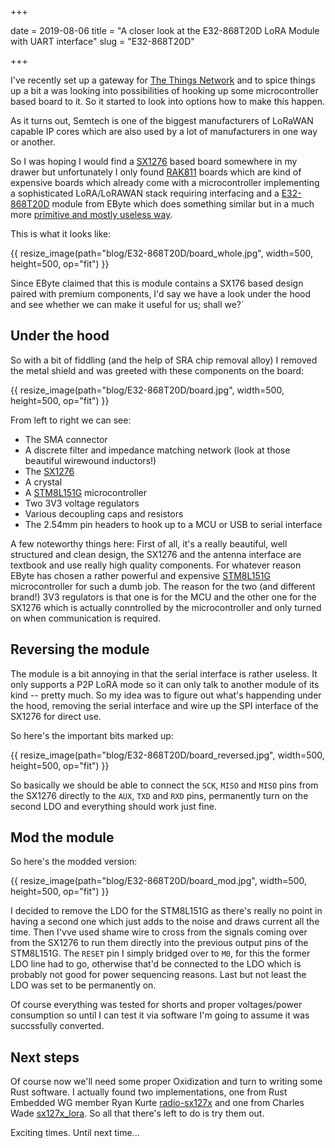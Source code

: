 +++

date = 2019-08-06
title = "A closer look at the E32-868T20D LoRA Module with UART interface"
slug = "E32-868T20D"

+++

I've recently set up a gateway for [The Things Network] and to spice things up
a bit a was looking into possibilities of hooking up some microcontroller based
board to it. So it started to look into options how to make this happen.

<!-- more -->

As it turns out, Semtech is one of the biggest manufacturers of LoRaWAN capable
IP cores which are also used by a lot of manufacturers in one way or another.

So I was hoping I would find a [SX1276] based board somewhere in my
drawer but unfortunately I only found [RAK811] boards which are kind of
expensive boards which already come with a microcontroller implementing a
sophisticated LoRA/LoRAWAN stack requiring interfacing and a [E32-868T20D]
module from EByte which does something similar but in a much more [primitive
and mostly useless way][E32-868T20D manual].

This is what it looks like:

{{ resize_image(path="blog/E32-868T20D/board_whole.jpg", width=500, height=500, op="fit") }}

Since EByte claimed that this is module contains a SX176 based design paired
with premium components, I'd say we have a look under the hood and see whether
we can make it useful for us; shall we?`

## Under the hood

So with a bit of fiddling (and the help of SRA chip removal alloy) I removed
the metal shield and was greeted with these components on the board:

{{ resize_image(path="blog/E32-868T20D/board.jpg", width=500, height=500, op="fit") }}

From left to right we can see:

* The SMA connector
* A discrete filter and impedance matching network (look at those beautiful wirewound inductors!)
* The [SX1276]
* A crystal
* A [STM8L151G] microcontroller
* Two 3V3 voltage regulators
* Various decoupling caps and resistors
* The 2.54mm pin headers to hook up to a MCU or USB to serial interface

A few noteworthy things here: First of all, it's a really beautiful, well
structured and clean design, the SX1276 and the antenna interface are textbook
and use really high quality components. For whatever reason EByte has chosen
a rather powerful and expensive [STM8L151G] microcontroller for such a dumb
job. The reason for the two (and different brand!) 3V3 regulators is that one
is for the MCU and the other one for the SX1276 which is actually conntrolled
by the microcontroller and only turned on when communication is required.

## Reversing the module

The module is a bit annoying in that the serial interface is rather useless. It
only supports a P2P LoRA mode so it can only talk to another module of its kind
-- pretty much. So my idea was to figure out what's happending under the hood,
removing the serial interface and wire up the SPI interface of the SX1276 for
direct use. 

So here's the important bits marked up:

{{ resize_image(path="blog/E32-868T20D/board_reversed.jpg", width=500, height=500, op="fit") }}

So basically we should be able to connect the `SCK`, `MISO` and `MISO` pins
from the SX1276 directly to the `AUX`, `TXD` and `RXD` pins, permanently turn
on the second LDO and everything should work just fine.

## Mod the module

So here's the modded version:

{{ resize_image(path="blog/E32-868T20D/board_mod.jpg", width=500, height=500, op="fit") }}

I decided to remove the LDO for the STM8L151G as there's really no point in
having a second one which just adds to the noise and draws current all the
time. Then I'vve used shame wire to cross from the signals coming over from the
SX1276 to run them directly into the previous output pins of the STM8L151G. 
The `RESET` pin I simply bridged over to `M0`, for this the former LDO line had
to go, otherwise that'd be connected to the LDO which is probably not good
for power sequencing reasons. Last but not least the LDO was set to be
permanently on.

Of course everything was tested for shorts and proper voltages/power
consumption so until I can test it via software I'm going to assume it was
succssfully converted.

## Next steps

Of course now we'll need some proper Oxidization and turn to writing some Rust
software. I actually found two implementations, one from Rust Embedded WG
member Ryan Kurte [radio-sx127x] and one from Charles Wade [sx127x_lora]. So
all that there's left to do is try them out.

Exciting times. Until next time...

[E32-868T20D]: http://www.ebyte.com/en/product-view-news.aspx?id=132
[SX1276]: https://www.semtech.com/products/wireless-rf/lora-transceivers/SX1276
[STM8L151G]: https://www.st.com/resource/en/datasheet/stm8l151g6.pdf
[RAK811]: https://www.rakwireless.com/en/module/lora/RAK811
[The Things Network]: https://www.thethingsnetwork.org/
[E32-868T20D manual]: http://www.ebyte.com/en/downpdf.aspx?id=132
[radio-sx127x]: https://crates.io/crates/radio-sx127x
[sx127x_lora]: https://crates.io/crates/sx127x_lora

